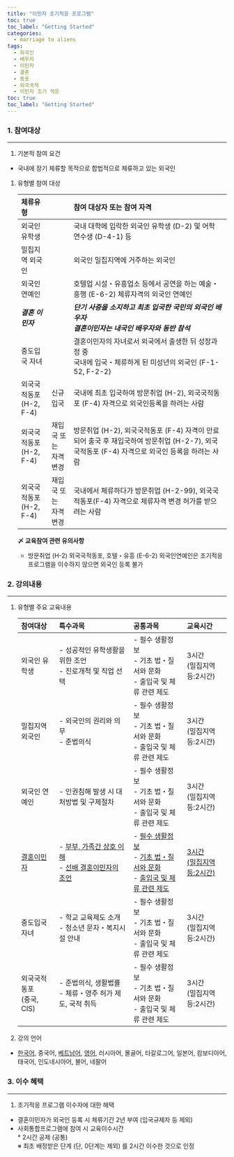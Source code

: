 ```yaml
---
title: "이민자 조기적응 프로그램"
toc: true
toc_label: "Getting Started"
categories:
  - marriage to aliens
tags:
  - 외국인
  - 배우자
  - 이민자
  - 결혼
  - 동포
  - 외국국적
  - 이민자 조기 적응
toc: true
toc_label: "Getting Started"
---
```


### 1. 참여대상
---
1. 기본적 참여 요건
- 국내에 장기 체류할 목적으로 합법적으로 체류하고 있는 외국인  
1. 유형별 참여 대상

    | 체류유형 |  | 참여 대상자 또는 참여 자격 |
    | :--- | :--- | :--- |
    | 외국인 유학생 |  | 국내 대학에 입락한 외국인 유학생 (D-2) 및 어학 연수생 (D-4-1) 등 |
    | 밀집지역 외국인 |  | 외국인 밀집지역에 거주하는 외국인 |
    | 외국인 연예인 |  | 호텔업 시설・유흥업소 등에서 공연을 하는 예술・흥행 (E-6-2) 체류자격의 외국인 연예인 |
    | **_결혼 이민자_** |  | **_단기 사증을 소지하고 최초 입국한 국민의 외국인 배우자_**<br>**_결혼이민자는 내국인 배우자와 동반 참석_** |
    | 중도입국 자녀 |  | 결혼이민자의 자녀로서 외국에서 출생한 뒤 성장과정 중<br> 국내에 입국・체류하게 된 미성년의 외국인 (F-1-52, F-2-2) |
    | 외국국적동포<br>(H-2, F-4) | 신규입국 | 국내에 최초 입국하여 방문취업 (H-2), 외국국적동포 (F-4) 자격으로 외국인등록을 하려는 사람 |
    | 외국국적동포<br>(H-2, F-4) | 재입국 또는 <br>자격변경 | 방문취업 (H-2), 외국국적동포 (F-4) 자격이 만료되어 출국 후 재입국하여 방문취업 (H-2-7), 외국국적동포 (F-4) 자격으로 외국인 등록을 하려는 사람 |
    | 외국국적동포<br>(H-2, F-4) | 재입국 또는 <br>자격변경 | 국내에서 체류하다가 방문취업 (H-2-99), 외국국적동포(F-4) 자격으로 체류자격 변경 허가를 받으려는 사람 |

    **〆 교육참여 관련 유의사항**
    - 방문취업 (H-2) 외국국적동포, 호텔・유흥 (E-6-2) 외국인연예인은 조기적응프로그램을 이수하지 않으면 외국인 등록 불가

### 2. 강의내용
---
1. 유형별 주요 교육내용

    | 참여대상 | 특수과목 | 공통과목 | 교육시간 |
    | :--- | :--- | :--- | :--- |
    | 외국인 유학생 | - 성공적인 유학생활을 위한 조언 <br> - 진로개척 및 직업 선택 | - 필수 생활정보<br>- 기초 법・질서와 문화<br>- 출입국 및 체류 관련 제도 | 3시간<br>(밀집지역 등:2시간) |
    | 밀집지역 외국인 | - 외국인의 권리와 의무 <br> - 준법의식 | - 필수 생활정보<br>- 기초 법・질서와 문화<br>- 출입국 및 체류 관련 제도 | 3시간<br>(밀집지역 등:2시간) |
    | 외국인 연예인 | - 인권침해 발생 시 대처방법 및 구제절차 | - 필수 생활정보<br>- 기초 법・질서와 문화<br>- 출입국 및 체류 관련 제도 | 3시간<br>(밀집지역 등:2시간) |
    | <u>결혼이민자</u> | - <u>부부, 가족간 상호 이해</u><br> - <u>선배 결혼이민자의 조언</u> | - <u>필수 생활정보</u><br>- <u>기초 법・질서와 문화</u><br>- <u>출입국 및 체류 관련 제도</u> | <u>3시간</u><br><u>(밀집지역 등:2시간)</u> |
    | 중도입국자녀 | - 학교 교육제도 소개 <br> - 청소년 문자・복지시설 안내 | - 필수 생활정보<br>- 기초 법・질서와 문화<br>- 출입국 및 체류 관련 제도 | 3시간<br>(밀집지역 등:2시간) |
    | 외국국적동포 <br> (중국, CIS) | - 준법의식, 생활법률 <br> - 체류・영주 허가 제도, 국적 취득 | - 필수 생활정보<br>- 기초 법・질서와 문화<br>- 출입국 및 체류 관련 제도 | 3시간<br>(밀집지역 등:2시간) |

1. 강의 언어
  - <u>한국어</u>, 중국어, <u>베트남어</u>, <u>영어</u>, 러시아어, 몰골어, 타갈로그어, 일본어, 캄보디아어, 태국어, 인도네시아어, 불어, 네팔어

### 3. 이수 혜택
---
  1. 조기적응 프로그램 이수자에 대한 헤택
  - 결혼이민자가 외국인 등록 시 체류기간 2년 부여 (입국규제자 등 제외)
  - 사회통합프로그램에 참여 시 교육이수시간<br>* 2시간 공제 (공통)<br>
    ※ 최초 배정받은 단계 (단, 0단계는 제외) 를 2시간 이수한 것으로 인정
